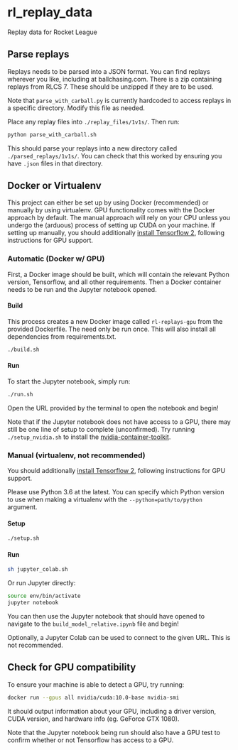 # rl_replay_data
Replay data for Rocket League

## Parse replays

Replays needs to be parsed into a JSON format. You can find replays wherever you like, including at ballchasing.com. There is a zip containing replays from RLCS 7. These should be unzipped if they are to be used.

Note that `parse_with_carball.py` is currently hardcoded to access replays in a specific directory. Modify this file as needed.

Place any replay files into `./replay_files/1v1s/`. Then run:

```bash
python parse_with_carball.sh
```

This should parse your replays into a new directory called `./parsed_replays/1v1s/`. You can check that this worked by ensuring you have `.json` files in that directory.

## Docker or Virtualenv

This project can either be set up by using Docker (recommended) or manually by using virtualenv. GPU functionality comes with the Docker approach by default. The manual approach will rely on your CPU unless you undergo the (arduous) process of setting up CUDA on your machine. If setting up manually, you should additionally [install Tensorflow 2](https://www.tensorflow.org/install/gpu), following instructions for GPU support.

### Automatic (Docker w/ GPU)

First, a Docker image should be built, which will contain the relevant Python version, Tensorflow, and all other requirements. Then a Docker container needs to be run and the Jupyter notebook opened.

#### Build

This process creates a new Docker image called `rl-replays-gpu` from the provided Dockerfile. The need only be run once. This will also install all dependencies from requirements.txt.

```bash
./build.sh
```

#### Run

To start the Jupyter notebook, simply run:

```bash
./run.sh
```

Open the URL provided by the terminal to open the notebook and begin!

Note that if the Jupyter notebook does not have access to a GPU, there may still be one line of setup to complete (unconfirmed). Try running `./setup_nvidia.sh` to install the [nvidia-container-toolkit](https://github.com/NVIDIA/nvidia-docker).

### Manual (virtualenv, not recommended)

You should additionally [install Tensorflow 2](https://www.tensorflow.org/install/gpu), following instructions for GPU support.

Please use Python 3.6 at the latest. You can specify which Python version to use when making a virtualenv with the `--python=path/to/python` argument.

#### Setup

```bash
./setup.sh
```

#### Run

```bash
sh jupyter_colab.sh
```

Or run Jupyter directly:
```bash
source env/bin/activate
jupyter notebook
```

You can then use the Jupyter notebook that should have opened to navigate to the `build_model_relative.ipynb` file and begin!

Optionally, a Jupyter Colab can be used to connect to the given URL. This is not recommended.

## Check for GPU compatibility

To ensure your machine is able to detect a GPU, try running:

```bash
docker run --gpus all nvidia/cuda:10.0-base nvidia-smi
```

It should output information about your GPU, including a driver version, CUDA version, and hardware info (eg. GeForce GTX 1080).

Note that the Jupyter notebook being run should also have a GPU test to confirm whether or not Tensorflow has access to a GPU.
